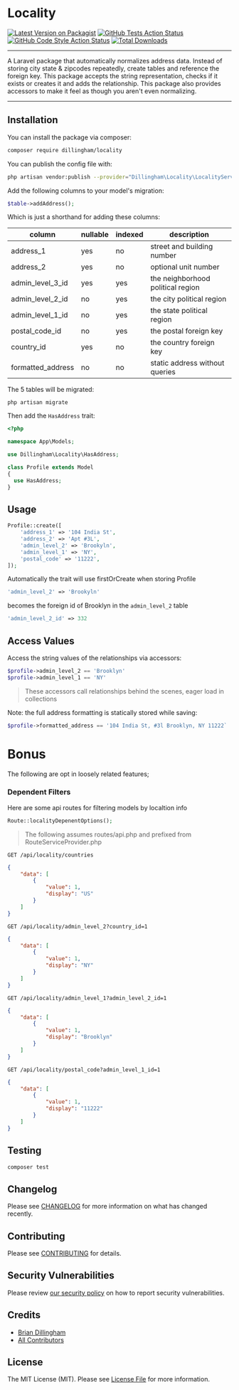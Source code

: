 # Locality

[![Latest Version on Packagist](https://img.shields.io/packagist/v/dillingham/locality.svg?style=flat-square)](https://packagist.org/packages/dillingham/locality)
[![GitHub Tests Action Status](https://img.shields.io/github/workflow/status/dillingham/locality/run-tests?label=tests)](https://github.com/dillingham/locality/actions?query=workflow%3Arun-tests+branch%3Amain)
[![GitHub Code Style Action Status](https://img.shields.io/github/workflow/status/dillingham/locality/Check%20&%20fix%20styling?label=code%20style)](https://github.com/dillingham/locality/actions?query=workflow%3A"Check+%26+fix+styling"+branch%3Amain)
[![Total Downloads](https://img.shields.io/packagist/dt/dillingham/locality.svg?style=flat-square)](https://packagist.org/packages/dillingham/locality)

---

A Laravel package that automatically normalizes address data. Instead of storing city state & zipcodes repeatedly, create tables and reference the foreign key. This package accepts the string representation, checks if it exists or creates it and adds the relationship. This package also provides accessors to make it feel as though you aren't even normalizing.

---

## Installation

You can install the package via composer:

```bash
composer require dillingham/locality
```

You can publish the config file with:
```bash
php artisan vendor:publish --provider="Dillingham\Locality\LocalityServiceProvider" --tag="locality-config"
```

Add the following columns to your model's migration:

```php
$table->addAddress();
```
Which is just a shorthand for adding these columns:

| column | nullable | indexed | description |
|--------|----------|---------|-------------|
| address_1 | yes | no | street and building number |
| address_2 | yes | no | optional unit number |
| admin_level_3_id | yes | yes | the neighborhood political region |
| admin_level_2_id | no | yes | the city political region |
| admin_level_1_id | no | yes | the state political region |
| postal_code_id | no | yes | the postal foreign key |
| country_id | yes | no | the country foreign key |
| formatted_address | no | no | static address without queries |

The 5 tables will be migrated:
```
php artisan migrate
```

Then add the `HasAddress` trait:

```php
<?php

namespace App\Models;

use Dillingham\Locality\HasAddress;

class Profile extends Model
{
  use HasAddress;
}
```

## Usage

```php
Profile::create([
    'address_1' => '104 India St',
    'address_2' => 'Apt #3L',
    'admin_level_2' => 'Brookyln',    
    'admin_level_1' => 'NY',
    'postal_code' => '11222',
]);
```
Automatically the trait will use firstOrCreate when storing Profile

```php
'admin_level_2' => 'Brookyln'
```
becomes the foreign id of Brooklyn in the `admin_level_2` table

```php
'admin_level_2_id' => 332
```

## Access Values

Access the string values of the relationships via accessors:

```php
$profile->admin_level_2 == 'Brooklyn'
$profile->admin_level_1 == 'NY'
```
> These accessors call relationships behind the scenes, eager load in collections

Note: the full address formatting is statically stored while saving:
```php
$profile->formatted_address == '104 India St, #3l Brooklyn, NY 11222`
```

# Bonus

The following are opt in loosely related features;

### Dependent Filters

Here are some api routes for filtering models by localtion info

```php
Route::localityDepenentOptions();
```
> The following assumes routes/api.php and prefixed from RouteServiceProvider.php
```
GET /api/locality/countries
```
```json
{
    "data": [
        {
            "value": 1,
            "display": "US"
        }
    ]
}
```
```
GET /api/locality/admin_level_2?country_id=1
```
```json
{
    "data": [
        {
            "value": 1,
            "display": "NY"
        }
    ]
}
```
```
GET /api/locality/admin_level_1?admin_level_2_id=1
```
```json
{
    "data": [
        {
            "value": 1,
            "display": "Brooklyn"
        }
    ]
}
```
```
GET /api/locality/postal_code?admin_level_1_id=1
```
```json
{
    "data": [
        {
            "value": 1,
            "display": "11222"
        }
    ]
}
```

## Testing

```bash
composer test
```

## Changelog

Please see [CHANGELOG](CHANGELOG.md) for more information on what has changed recently.

## Contributing

Please see [CONTRIBUTING](.github/CONTRIBUTING.md) for details.

## Security Vulnerabilities

Please review [our security policy](../../security/policy) on how to report security vulnerabilities.

## Credits

- [Brian Dillingham](https://github.com/dillingham)
- [All Contributors](../../contributors)

## License

The MIT License (MIT). Please see [License File](LICENSE.md) for more information.
